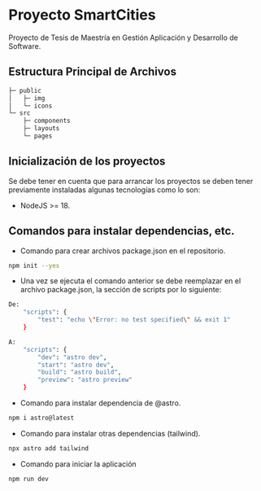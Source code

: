 # Proyecto SmartCities

Proyecto de Tesis de Maestría en Gestión Aplicación y Desarrollo de Software.

## Estructura Principal de Archivos

```bash
├─ public
│   ├─ img
│   └─ icons
└─ src
    ├─ components
    ├─ layouts
    └─ pages
```

## Inicialización de los proyectos

Se debe tener en cuenta que para arrancar los proyectos se deben tener previamente instaladas algunas tecnologías como lo son:

- NodeJS >= 18.

## Comandos para instalar dependencias, etc.

* Comando para crear archivos package.json en el repositorio.

```sh
npm init --yes
```

- Una vez se ejecuta el comando anterior se debe reemplazar en el archivo package.json, la sección de scripts por lo siguiente:

```sh
De:
    "scripts": {
        "test": "echo \"Error: no test specified\" && exit 1"
    }

A:
    "scripts": {
        "dev": "astro dev",
        "start": "astro dev",
        "build": "astro build",
        "preview": "astro preview"
    }
```

* Comando para instalar dependencia de @astro.

```sh
npm i astro@latest
```

* Comando para instalar otras dependencias (tailwind).

```sh
npx astro add tailwind
```

* Comando para iniciar la aplicación

```sh
npm run dev
```